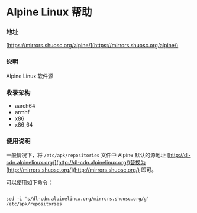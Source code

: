# Alpine Linux 帮助

### 地址

[https://mirrors.shuosc.org/alpine/](https://mirrors.shuosc.org/alpine/)

### 说明

Alpine Linux 软件源

### 收录架构

* aarch64
* armhf
* x86
* x86\_64

### 使用说明

一般情况下，将 `/etc/apk/repositories` 文件中 Alpine 默认的源地址 [http://dl-cdn.alpinelinux.org/](http://dl-cdn.alpinelinux.org/)替换为[http://mirrors.shuosc.org/](http://mirrors.shuosc.org/) 即可。

可以使用如下命令：

```

sed -i 's/dl-cdn.alpinelinux.org/mirrors.shuosc.org/g' /etc/apk/repositories

```



